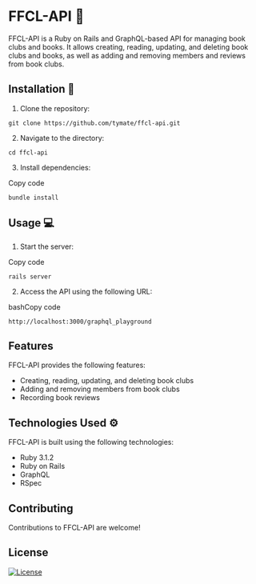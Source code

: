 # FFCL-API :closed_book:

FFCL-API is a Ruby on Rails and GraphQL-based API for managing book clubs and books. It allows creating, reading, updating, and deleting book clubs and books, as well as adding and removing members and reviews from book clubs.

## Installation :floppy_disk:

1.  Clone the repository:

`git clone https://github.com/tymate/ffcl-api.git`

2.  Navigate to the directory:

`cd ffcl-api`

3.  Install dependencies:

Copy code

`bundle install`

## Usage :computer:

1.  Start the server:

Copy code

`rails server`

2.  Access the API using the following URL:

bashCopy code

`http://localhost:3000/graphql_playground`

## Features

FFCL-API provides the following features:

-   Creating, reading, updating, and deleting book clubs
-   Adding and removing members from book clubs
-   Recording book reviews

## Technologies Used :gear:

FFCL-API is built using the following technologies:

-   Ruby 3.1.2
-   Ruby on Rails
-   GraphQL
-   RSpec

## Contributing

Contributions to FFCL-API are welcome!

## License

[![License](https://img.shields.io/badge/License-Apache_2.0-blue.svg)](https://opensource.org/licenses/Apache-2.0)
